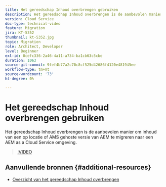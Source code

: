 ```yaml
---
title: Het gereedschap Inhoud overbrengen gebruiken
description: Het gereedschap Inhoud overbrengen is de aanbevolen manier om inhoud van een op locatie of AMS gehoste versie van AEM te migreren naar een AEM as a Cloud Service omgeving.
version: Cloud Service
doc-type: technical-video
feature: Migration
jira: KT-5352
thumbnail: kt-5352.jpg
topic: Migration
role: Architect, Developer
level: Beginner
exl-id: 0cefc336-2a46-4a11-a734-ba1cb63c5cbe
duration: 1063
source-git-commit: 9fef4b77a2c70c8cf525d42686f4120e481945ee
workflow-type: tm+mt
source-wordcount: '73'
ht-degree: 0%

---
```


# Het gereedschap Inhoud overbrengen gebruiken

Het gereedschap Inhoud overbrengen is de aanbevolen manier om inhoud van een op locatie of AMS gehoste versie van AEM te migreren naar een AEM as a Cloud Service omgeving.

>[!VIDEO](https://video.tv.adobe.com/v/35460?quality=12&learn=on)

## Aanvullende bronnen {#additional-resources}

* [Overzicht van het gereedschap Inhoud overbrengen](https://experienceleague.adobe.com/docs/experience-manager-cloud-service/moving/cloud-migration/content-transfer-tool/overview-content-transfer-tool.html)
